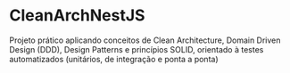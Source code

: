 # CleanArchNestJS
Projeto prático aplicando conceitos de Clean Architecture, Domain Driven Design (DDD), Design Patterns e princípios SOLID,  orientado à testes automatizados (unitários, de integração e ponta a ponta)
